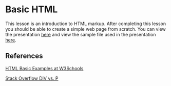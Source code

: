 Basic HTML
==========

This lesson is an introduction to HTML markup. After completing this lesson you should be able to create a simple web page from scratch. You can view the presentation <a href="https://docs.google.com/presentation/d/1hhxC1GFokFmYk6an6v99hOm3IGdXrtrYOW5SuzWgFUE" target="_blank">here</a> and view the sample file used in the presentation <a href="http://madisonpdx.github.io/BasicHTML" target="_blank">here</a>.

References
----------

<a href="http://www.w3schools.com/html/html_basic.asp" target="_blank">HTML Basic Examples at W3Schools</a>

<a href="http://stackoverflow.com/questions/2226562/what-is-the-difference-between-p-and-div" target="_blank">Stack Overflow DIV vs. P</a>